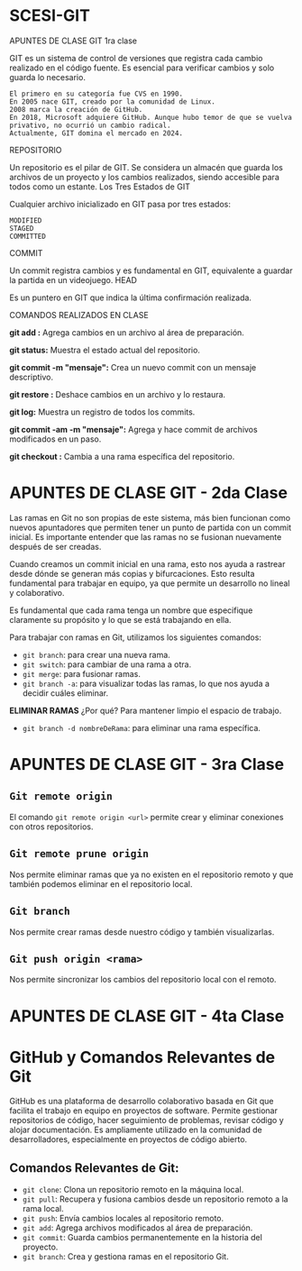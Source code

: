 # SCESI-GIT
APUNTES DE CLASE 
GIT  1ra clase
 

GIT es un sistema de control de versiones que registra cada cambio realizado en el código fuente. Es esencial para verificar cambios y solo guarda lo necesario.

    El primero en su categoría fue CVS en 1990.
    En 2005 nace GIT, creado por la comunidad de Linux.
    2008 marca la creación de GitHub.
    En 2018, Microsoft adquiere GitHub. Aunque hubo temor de que se vuelva privativo, no ocurrió un cambio radical.
    Actualmente, GIT domina el mercado en 2024.

REPOSITORIO

Un repositorio es el pilar de GIT. Se considera un almacén que guarda los archivos de un proyecto y los cambios realizados, siendo accesible para todos como un estante.
Los Tres Estados de GIT

Cualquier archivo inicializado en GIT pasa por tres estados:

    MODIFIED
    STAGED
    COMMITTED

COMMIT

Un commit registra cambios y es fundamental en GIT, equivalente a guardar la partida en un videojuego.
HEAD

Es un puntero en GIT que indica la última confirmación realizada.

COMANDOS REALIZADOS EN CLASE


**git add <archivo>:** Agrega cambios en un archivo al área de preparación.

**git status:** Muestra el estado actual del repositorio.

**git commit -m "mensaje":** Crea un nuevo commit con un mensaje descriptivo.

**git restore <archivo>:** Deshace cambios en un archivo y lo restaura.

**git log:** Muestra un registro de todos los commits.

**git commit -am -m "mensaje":** Agrega y hace commit de archivos modificados en un paso.

**git checkout <rama>:** Cambia a una rama específica del repositorio.

# **APUNTES DE CLASE GIT - 2da Clase**

Las ramas en Git no son propias de este sistema, más bien funcionan como nuevos apuntadores que permiten tener un punto de partida con un commit inicial. Es importante entender que las ramas no se fusionan nuevamente después de ser creadas.

Cuando creamos un commit inicial en una rama, esto nos ayuda a rastrear desde dónde se generan más copias y bifurcaciones. Esto resulta fundamental para trabajar en equipo, ya que permite un desarrollo no lineal y colaborativo.

Es fundamental que cada rama tenga un nombre que especifique claramente su propósito y lo que se está trabajando en ella.

Para trabajar con ramas en Git, utilizamos los siguientes comandos:
- `git branch`: para crear una nueva rama.
- `git switch`: para cambiar de una rama a otra.
- `git merge`: para fusionar ramas.
- `git branch -a`: para visualizar todas las ramas, lo que nos ayuda a decidir cuáles eliminar.

**ELIMINAR RAMAS**
¿Por qué? Para mantener limpio el espacio de trabajo.
- `git branch -d nombreDeRama`: para eliminar una rama específica.

# **APUNTES DE CLASE GIT - 3ra Clase**

## `Git remote origin`
El comando `git remote origin <url>` permite crear y eliminar conexiones con otros repositorios.

## `Git remote prune origin`
Nos permite eliminar ramas que ya no existen en el repositorio remoto y que también podemos eliminar en el repositorio local.

## `Git branch`
Nos permite crear ramas desde nuestro código y también visualizarlas.

## `Git push origin <rama>`
Nos permite sincronizar los cambios del repositorio local con el remoto.


# **APUNTES DE CLASE GIT - 4ta Clase**

# GitHub y Comandos Relevantes de Git

GitHub es una plataforma de desarrollo colaborativo basada en Git que facilita el trabajo en equipo en proyectos de software. Permite gestionar repositorios de código, hacer seguimiento de problemas, revisar código y alojar documentación. Es ampliamente utilizado en la comunidad de desarrolladores, especialmente en proyectos de código abierto.

## Comandos Relevantes de Git:

- `git clone`: Clona un repositorio remoto en la máquina local.
- `git pull`: Recupera y fusiona cambios desde un repositorio remoto a la rama local.
- `git push`: Envía cambios locales al repositorio remoto.
- `git add`: Agrega archivos modificados al área de preparación.
- `git commit`: Guarda cambios permanentemente en la historia del proyecto.
- `git branch`: Crea y gestiona ramas en el repositorio Git.









